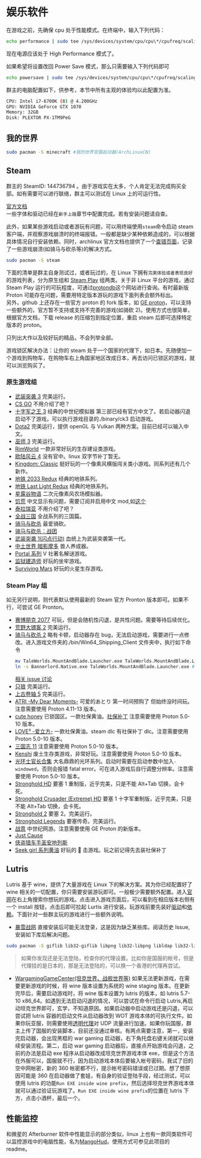 # 娱乐软件

在游戏之前，先确保 cpu 处于性能模式。在终端中，输入下列代码：

```bash
echo performance | sudo tee /sys/devices/system/cpu/cpu\*/cpufreq/scaling_governor
```

现在电源应该处于 High Performance 模式了。

如果希望将设置改回 Power Save 模式，那么只需要输入下列代码即可

```bash
echo powersave | sudo tee /sys/devices/system/cpu/cpu\*/cpufreq/scaling_governor。
```

群主的电脑配置如下，供参考，本节中所有主观的体验均以此配置为准。

```bash
CPU: Intel i7-6700K (8) @ 4.200GHz
GPU: NVIDIA GeForce GTX 1070
Memory: 32GB
Disk: PLEXTOR PX-1TM9PeG
```

## 我的世界

```bash
sudo pacman -S minecraft #我的世界官服起动器(ArchLinuxCN)
```

## Steam

群主的 SteamID: 144736794 。由于游戏实在太多，个人肯定无法完成购买全部。如有需要可以进行联络，群主可以测试在 Linux 上的可运行性。

[官方文档](https://wiki.archlinux.org/index.php/Steam)  
一些字体和驱动已经在`新手上路`章节中配置完成。若有安装问题请自查。

此外，如果某些游戏启动或者游玩有问题，可以用终端使用`steam`命令启动 steam 客户端，并观察游戏崩溃时的终端报错。一般都是缺少某种依赖造成的，可以根据具体情况自行安装依赖。同时，archlinux 官方文档也提供了一个[查错页面](https://wiki.archlinux.org/index.php/Steam/Game-specific_troubleshooting)，记录了一些游戏崩溃(如骑马与砍杀等)的解决方式。

```bash
sudo pacman -S steam
```

下面的清单是群主自身测试过，或者玩过的，在 Linux 下拥有`完美体验或者表现良好`的游戏列表，分为原生组和 [Steam Play](https://wiki.archlinux.org/index.php/Steam#Proton_Steam-Play) 组两类。关于非 Linux 平台的游戏，通过 Steam Play 运行的可玩程度，可通过[protondb](https://www.protondb.com/)这个网站进行查询。有时最新版 Proton 可能存在问题，需要用特定版本游玩的游戏下面列表会额外标出。  
另外，github 上还存在一些官方 proton 的 fork 版本，如 [GE proton](https://github.com/GloriousEggroll/proton-ge-custom)，可以支持一些额外的，官方暂不支持或支持不完善的游戏(如骑砍 2)。使用方式也很简单，根据官方文档，下载 release 的压缩包到指定位置，重启 steam 后即可选择特定版本的 proton。

只列出大作以及较好玩的精品，不会列举全部。

游戏锁区解决办法：让你的 steam 处于一个国家的代理下，如日本。先随便加一个游戏到购物车，在购物车右上角国家地区改成日本，再去访问已锁区的游戏，就可以浏览购买了。

### 原生游戏组

- [武装突袭 3](https://store.steampowered.com/app/107410/Arma_3/) 完美运行。
- [CS GO](https://store.steampowered.com/app/730/CounterStrike_Global_Offensive/) 不用介绍了吧？
- [十字军之王 3](https://store.steampowered.com/app/1158310/Crusader_Kings_III/) 经典的中世纪模拟器 第三部已经有官方中文了。若启动器闪退启动不了游戏，可以执行游戏目录的./binary/ck3 启动游戏。
- [Dota2](https://store.steampowered.com/app/570/Dota_2/) 完美运行，提供 openGL 与 Vulkan 两种方案。目前已经可以输入中文。
- [巫师 3](https://store.steampowered.com/app/292030/_3/) 完美运行。
- [RimWorld](https://store.steampowered.com/app/294100/RimWorld/) 一款非常好玩的生存建设类游戏。
- [欧陆风云 4](https://store.steampowered.com/app/236850/Europa_Universalis_IV/) 没有官中。linux 双字节补丁暂无。
- [Kingdom: Classic](https://store.steampowered.com/app/368230/Kingdom_Classic/) 挺好玩的一个像素风横版闯关类小游戏。同系列还有几个新作。
- [地铁 2033 Redux](https://store.steampowered.com/app/286690/Metro_2033_Redux/) 经典的地铁系列。
- [地铁 Last Light Redux](https://store.steampowered.com/app/287390/Metro_Last_Light_Redux/) 经典的地铁系列。
- [星露谷物语](https://store.steampowered.com/app/413150/Stardew_Valley/) 二次元像素风农场模拟器。
- [饥荒](https://store.steampowered.com/app/219740/Dont_Starve/) 中文显示有问题，需要订阅并启用中文 mod,如[这个](https://steamcommunity.com/sharedfiles/filedetails/?id=874857181&searchtext=%E4%B8%AD%E6%96%87)
- [泰拉瑞亚](https://store.steampowered.com/app/105600/Terraria/) 不用介绍了吧？
- [全战三国](https://store.steampowered.com/app/779340/Total_War_THREE_KINGDOMS/) 全战系列的三国篇。
- [骑马与砍杀](https://store.steampowered.com/app/22100/Mount__Blade/) 最爱骑砍。
- [骑马与砍杀：战团](https://store.steampowered.com/app/48700/Mount__Blade_Warband/)
- [武装突袭 1(闪点行动)](https://store.steampowered.com/app/594550/Arma_Cold_War_Assault_MacLinux/) 血统上为武装突袭第一代。
- [中土世界 暗影摩多](https://store.steampowered.com/app/241930/Middleearth_Shadow_of_Mordor/) 兽人养成器。
- [Portal 系列](https://store.steampowered.com/app/400/Portal/) V 社著名解谜游戏。
- [监狱建造师](https://store.steampowered.com/app/233450/Prison_Architect/) 好玩的坐牢游戏。
- [Surviving Mars](https://store.steampowered.com/app/464920/Surviving_Mars/) 好玩的火星生存游戏。

### Steam Play 组

如无另行说明，则代表默认使用最新的 Steam 官方 Pronton 版本即可。如果不行，可尝试 GE Pronton。

- [赛博朋克 2077](https://store.steampowered.com/app/1091500/_2077/) 可玩，但是会随机性闪退，是共性问题。需要等待后续优化。
- [荒野大镖客 2](https://store.steampowered.com/app/1174180/Red_Dead_Redemption_2/) 完美运行。
- [骑马与砍杀 2](https://store.steampowered.com/app/261550/Mount__Blade_II_Bannerlord/) 略有卡顿，启动器存在 bug，无法启动游戏，需要进行一点修改。进入游戏文件夹的./bin/Win64_Shipping_Client 文件夹中，执行如下命令
  ```bash
  mv TaleWorlds.MountAndBlade.Launcher.exe TaleWorlds.MountAndBlade.Launcher.exe.bak #备份源文件
  ln -s Bannerlord.Native.exe TaleWorlds.MountAndBlade.Launcher.exe #通过符号链接让启动器直接指向Bannerlord.Native.exe
  ```
  [相关 issue 讨论](https://github.com/ValveSoftware/Proton/issues/3706)
- [只狼](https://store.steampowered.com/app/814380/Sekiro_Shadows_Die_Twice__GOTY_Edition/) 完美运行。
- [上古卷轴 5](https://store.steampowered.com/app/489830/The_Elder_Scrolls_V_Skyrim_Special_Edition/) 完美运行。
- [ATRI -My Dear Moments-](https://store.steampowered.com/app/1230140/ATRI_My_Dear_Moments/) 可爱的あとり 第一时间预购了 但始终没时间玩。 注意需要使用 Proton 4.11-13 版本。
- [cute honey](https://store.steampowered.com/app/1347430/Cute_Honey/) 已锁国区。一款社保黄油。[社保补丁](https://www.jianguoyun.com/p/DeqYLckQmv_5CBiumsoD) 注意需要使用 Proton 5.0-10 版本。
- [LOVE³ -爱立方-](https://store.steampowered.com/app/939600/LOVE/) 一款社保黄油。steam dlc 有社保补丁 dlc。注意需要使用 Proton 5.0-10 版本。
- [三国志 11](https://store.steampowered.com/app/628070/Romance_of_the_Three_Kingdoms_XI_with_Power_Up_Kit/) 注意需要使用 Proton 5.0-10 版本。
- [Kenshi](https://store.steampowered.com/app/233860/Kenshi/) 废土生存类游戏，非常好玩。注意需要使用 Proton 5.0-10 版本。
- [光环士官长合集](https://store.steampowered.com/app/976730/Halo_The_Master_Chief_Collection/) 大名鼎鼎的光环系列。启动时需要在启动参数中加入`-windowed`，否则会报错 fatal error。可在进入游戏后自行调整分辨率。注意需要使用 Proton 5.0-10 版本。
- [Stronghold HD](https://store.steampowered.com/app/40950/Stronghold_HD/) 要塞 1 重制版，近乎完美，只是不能 Alt+Tab 切换，会卡死。
- [Stronghold Crusader (Extreme) HD](https://store.steampowered.com/app/40970/Stronghold_Crusader_HD/) 要塞 1 十字军重制版，近乎完美，只是不能 Alt+Tab 切换，会卡死。
- [Stronghold 2](https://store.steampowered.com/app/40960/Stronghold_2_Steam_Edition/) 要塞 2。完美运行。
- [Stronghold Legends](https://store.steampowered.com/app/40980/Stronghold_Legends_Steam_Edition/) 要塞传奇。完美运行。
- [战意](https://store.steampowered.com/app/835570/_/) 中世纪网游。注意需要使用 GE Proton 的新版本。
- [Just Cause](https://store.steampowered.com/app/6880/Just_Cause/)
- [侠盗猎车手圣安地列斯](https://store.steampowered.com/app/12120/Grand_Theft_Auto_San_Andreas/)
- [Seek girl 系列黄油](https://store.steampowered.com/app/998930/Seek_Girl/) 好玩的 🐍 击游戏。玩之前记得先去装社保补丁

## Lutris

Lutris 基于 wine，提供了大量游戏在 Linux 下的解决方案。其为你已经配置好了 wine 相关的一切配置，你只需要安装游玩即可。一般极少需要额外配置。进入[官网](https://lutris.net/)在右上角搜索你想玩的游戏。点击进入游戏页面后，可以看到在相应版本右侧有一个 install 按钮，点击后即可拉起 Lurtis 进行安装。玩游戏前要先装好[驱动](https://github.com/lutris/docs/blob/master/InstallingDrivers.md)和[依赖](https://github.com/lutris/docs/blob/master/WineDependencies.md)。下面针对一些群主玩的游戏进行一些额外说明。

- [暴雪战网](https://lutris.net/games/battlenet/) 直接安装后可能无法登录，这是因为缺乏某些库。阅读历史 Issue,安装如下库后解决问题。

```bash
sudo pacman -S giflib lib32-giflib libpng lib32-libpng libldap lib32-libldap gnutls lib32-gnutls mpg123 lib32-mpg123 openal lib32-openal v4l-utils lib32-v4l-utils libpulse lib32-libpulse alsa-plugins lib32-alsa-plugins alsa-lib lib32-alsa-lib libjpeg-turbo lib32-libjpeg-turbo libxcomposite lib32-libxcomposite libxinerama lib32-libxinerama ncurses lib32-ncurses opencl-icd-loader lib32-opencl-icd-loader libxslt lib32-libxslt libva lib32-libva gtk3 lib32-gtk3 gst-plugins-base-libs lib32-gst-plugins-base-libs vulkan-icd-loader lib32-vulkan-icd-loader cups samba dosbox
```

> 如果你发现还是无法登陆，检查你的代理设置。比如你是国服的帐号，但是代理挂的是日本的，那是无法登陆的，可以换一个香港的代理再尝试。

- [WargamingGameCenter(坦克世界、战舰世界等)](https://lutris.net/games/wargaming-game-center/) 如果无法更新游戏，在需要更新游戏的时候，将 wine 版本设置为系统的 wine staging 版本。在更新完毕后，需要启动游戏时，将 wine 版本设置为 lutris 的版本，如 lutris 5.7-10 x86_64。如遇到无法启动闪退的情况，可以尝试在命令行启动 Lutris,再启动坦克世界即可，玄学，不知道原因。如果启动器中启动游戏还是闪退，可以尝试把 lutris 容器的启动文件从启动器改到 WOT 游戏本体的可执行文件。如果你玩亚服，则需要使用[透明代理](/advanced/transparentProxy)对 UDP 流量进行加速。如果你玩国服，群主上传了国服的安装脚本，目前还没通过审核。有两点需要注意，第一，安装完启动器，会出现黑框的 war gaming 启动器，右下角托盘右键关闭就可以继续安装流程。第二，启动 war gaming 启动器后，直接点开始游戏会闪退，之前的办法是启动 exe 程序从启动器改成坦克世界游戏本体 exe，但是这个方法在外服可以，国服就不行，因为启动游戏本体后要输入帐号密码，我试了旧的空中网帐密，新的 360 帐密都不行，提示帐号密码错误或已过期。想了想原因可能是 360 在启动器做了套娃，有自身的验证登陆手段，经过测试，可以使用 lutris 的功能`Run EXE inside wine prefix`，然后选择坦克世界游戏本体就可以通过验证玩游戏了。`Run EXE inside wine prefix`的位置在 lutris 下方，点击小酒杯，最后一个。

## 性能监控

和微星的 Afterburner 软件中性能显示的部分类似，linux 上也有一款同类软件可以监控游戏中的电脑性能，名为[MangoHud](https://github.com/flightlessmango/MangoHud)。使用方式可参见此项目的 readme。
